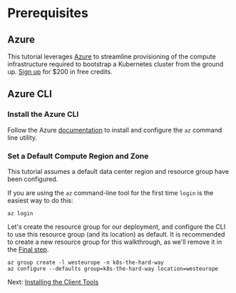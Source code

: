 # Prerequisites

## Azure

This tutorial leverages [Azure](https://azure.microsoft.com/en-us/) to streamline provisioning of the compute infrastructure required to bootstrap a Kubernetes cluster from the ground up. [Sign up](https://azure.microsoft.com/en-us/free/) for $200 in free credits.

## Azure CLI

### Install the Azure CLI

Follow the Azure [documentation](https://docs.microsoft.com/en-us/cli/azure/install-azure-cli?view=azure-cli-latest) to install and configure the `az` command line utility.

### Set a Default Compute Region and Zone

This tutorial assumes a default data center region and resource group have been configured.

If you are using the `az` command-line tool for the first time `login` is the easiest way to do this:

```
az login
```

Let's create the resource group for our deployment, and configure the CLI to use this resource group (and its location) as default. It is recommended to create a new resource group for this walkthrough, as we'll remove it in the [Final step](14-cleanup.md).
```
az group create -l westeurope -n k8s-the-hard-way
az configure --defaults group=k8s-the-hard-way location=westeurope
```

Next: [Installing the Client Tools](02-client-tools.md)
